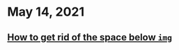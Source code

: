 # May 14, 2021

## [How to get rid of the space below `img`](https://stackoverflow.com/questions/31444891/mystery-white-space-underneath-image-tag/31445364#31445364)
